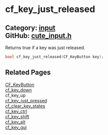 [](../header.md ':include')

# cf_key_just_released

Category: [input](https://github.com/RandyGaul/cute_framework/blob/master/docs/api_reference?id=input)  
GitHub: [cute_input.h](https://github.com/RandyGaul/cute_framework/blob/master/include/cute_input.h)  
---

Returns true if a key was just released.

```cpp
bool cf_key_just_released(CF_KeyButton key);
```

## Related Pages

[CF_KeyButton](https://github.com/RandyGaul/cute_framework/blob/master/docs/input/cf_keybutton.md)  
[cf_key_down](https://github.com/RandyGaul/cute_framework/blob/master/docs/input/cf_key_down.md)  
cf_key_up  
[cf_key_just_pressed](https://github.com/RandyGaul/cute_framework/blob/master/docs/input/cf_key_just_pressed.md)  
[cf_clear_key_states](https://github.com/RandyGaul/cute_framework/blob/master/docs/input/cf_clear_key_states.md)  
[cf_key_ctrl](https://github.com/RandyGaul/cute_framework/blob/master/docs/input/cf_key_ctrl.md)  
[cf_key_shift](https://github.com/RandyGaul/cute_framework/blob/master/docs/input/cf_key_shift.md)  
[cf_key_alt](https://github.com/RandyGaul/cute_framework/blob/master/docs/input/cf_key_alt.md)  
[cf_key_gui](https://github.com/RandyGaul/cute_framework/blob/master/docs/input/cf_key_gui.md)  
